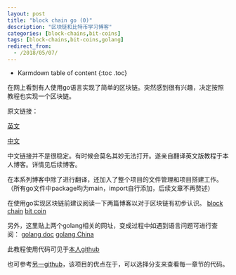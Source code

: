 ```yaml
---
layout: post
title: "block chain go (0)"
description: "区块链和比特币学习博客"
categories: [block-chains,bit-coins]
tags: [block-chains,bit-coins,golang]
redirect_from:
  - /2018/05/07/
---
```


* Karmdown table of content
{:toc .toc}

在网上看到有人使用go语言实现了简单的区块链。突然感到很有兴趣，决定按照教程也实现一个区块链。

原文链接：

[英文](https://jeiwan.cc/tags/blockchain/)

[中文](https://blockchain.liuchengxu.org/part-1/basic-prototype.html)

中文链接并不是很稳定。有时候会莫名其妙无法打开。遂亲自翻译英文版教程于本人博客。详情见后续博客。

在本系列博客中除了进行翻译，还加入了整个项目的文件管理和项目搭建工作。（所有go文件中package均为main，import自行添加，后续文章不再赘述）

在使用go实现区块链前建议阅读一下两篇博客以对于区块链有初步认识。
[block chain](http://wuduo.me/blog/2018/04/26/block-chain/)
[bit coin](http://wuduo.me/blog/2018/04/28/bit-coins/)

另外，这里贴上两个golang相关的网址，变成过程中如遇到语言问题可进行查阅：
[golang doc](https://golang.org/doc/)
[golang China](https://studygolang.com/)

此教程使用代码可见于[本人github](https://github.com/programmingduo/BlockChain)

也可参考[另一github](https://github.com/Jeiwan/blockchain_go/tree/master)，该项目的优点在于，可以选择分支来查看每一章节的代码。